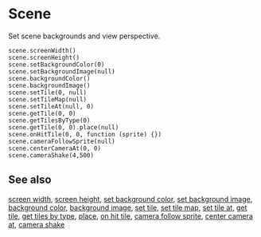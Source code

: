 # Scene

Set scene backgrounds and view perspective.

```cards
scene.screenWidth()
scene.screenHeight()
scene.setBackgroundColor(0)
scene.setBackgroundImage(null)
scene.backgroundColor()
scene.backgroundImage()
scene.setTile(0, null)
scene.setTileMap(null)
scene.setTileAt(null, 0)
scene.getTile(0, 0)
scene.getTilesByType(0)
scene.getTile(0, 0).place(null)
scene.onHitTile(0, 0, function (sprite) {})
scene.cameraFollowSprite(null)
scene.centerCameraAt(0, 0)
scene.cameraShake(4,500)
```

## See also

[screen width](/reference/scene/screen-width),
[screen height](/reference/scene/screen-height),
[set background color](/reference/scene/set-background-color),
[set background image](/reference/scene/set-background-image),
[background color](/reference/scene/background-color),
[background image](/reference/scene/background-image),
[set tile](/reference/scene/set-tile),
[set tile map](/reference/scene/set-tile-map),
[set tile at](/reference/scene/set-tile-at),
[get tile](/reference/scene/get-tile),
[get tiles by type](/reference/scene/get-tiles-by-type),
[place](/reference/scene/place),
[on hit tile](/reference/scene/on-hit-tile),
[camera follow sprite](/reference/scene/camera-follow-sprite),
[center camera at](/reference/scene/center-camera-at),
[camera shake](/reference/scene/camera-shake)
